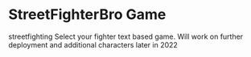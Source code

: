 # StreetFighterBro Game
streetfighting
Select your fighter text based game. Will work on further deployment and additional characters later in 2022
